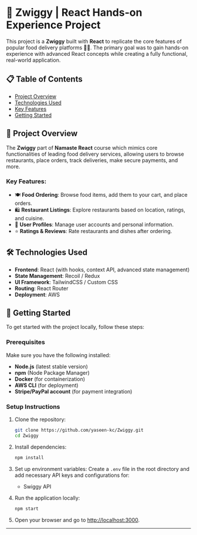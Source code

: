 # 🍔 Zwiggy  | React Hands-on Experience Project

This project is a **Zwiggy** built with **React** to replicate the core features of popular food delivery platforms 🍕🍔. The primary goal was to gain hands-on experience with advanced React concepts while creating a fully functional, real-world application.

## 📋 Table of Contents
- [Project Overview](#project-overview)
- [Technologies Used](#technologies-used)
- [Key Features](#key-features)
- [Getting Started](#getting-started)

## 📝 Project Overview

The **Zwiggy** part of **Namaste React** course which mimics core functionalities of leading food delivery services, allowing users to browse restaurants, place orders, track deliveries, make secure payments, and more.

### Key Features:
- 🍽️ **Food Ordering**: Browse food items, add them to your cart, and place orders.
- 🛍️ **Restaurant Listings**: Explore restaurants based on location, ratings, and cuisine.
- 👤 **User Profiles**: Manage user accounts and personal information.
- ⭐ **Ratings & Reviews**: Rate restaurants and dishes after ordering.

## 🛠️ Technologies Used
- **Frontend**: React (with hooks, context API, advanced state management)
- **State Management**: Recoil / Redux
- **UI Framework**: TailwindCSS / Custom CSS
- **Routing**: React Router
- **Deployment**: AWS

## 🚀 Getting Started

To get started with the project locally, follow these steps:

### Prerequisites

Make sure you have the following installed:
- **Node.js** (latest stable version)
- **npm** (Node Package Manager)
- **Docker** (for containerization)
- **AWS CLI** (for deployment)
- **Stripe/PayPal account** (for payment integration)

### Setup Instructions

1. Clone the repository:
   ```bash
   git clone https://github.com/yaseen-kc/Zwiggy.git
   cd Zwiggy
   ```

2. Install dependencies:
   ```bash
   npm install
   ```

3. Set up environment variables:
   Create a `.env` file in the root directory and add necessary API keys and configurations for:
   - Swiggy API

4. Run the application locally:
   ```bash
   npm start
   ```

5. Open your browser and go to [http://localhost:3000](http://localhost:3000).

---
